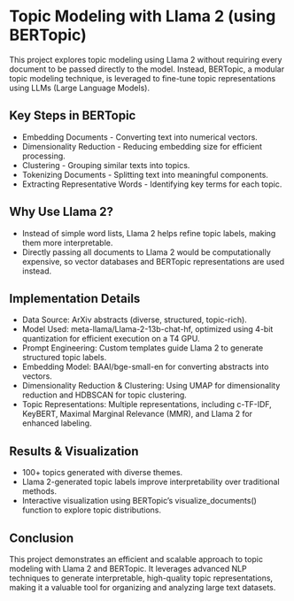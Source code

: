 # Topic Modeling with Llama 2 (using BERTopic)
This project explores topic modeling using Llama 2 without requiring every document to be passed directly to the model. Instead, BERTopic, a modular topic modeling technique, is leveraged to fine-tune topic representations using LLMs (Large Language Models).

## Key Steps in BERTopic
- Embedding Documents - Converting text into numerical vectors.
- Dimensionality Reduction - Reducing embedding size for efficient processing.
- Clustering - Grouping similar texts into topics.
- Tokenizing Documents - Splitting text into meaningful components.
- Extracting Representative Words - Identifying key terms for each topic.

## Why Use Llama 2?
- Instead of simple word lists, Llama 2 helps refine topic labels, making them more interpretable.
- Directly passing all documents to Llama 2 would be computationally expensive, so vector databases and BERTopic representations are used instead.

## Implementation Details
- Data Source: ArXiv abstracts (diverse, structured, topic-rich).
- Model Used: meta-llama/Llama-2-13b-chat-hf, optimized using 4-bit quantization for efficient execution on a T4 GPU.
- Prompt Engineering: Custom templates guide Llama 2 to generate structured topic labels.
- Embedding Model: BAAI/bge-small-en for converting abstracts into vectors.
- Dimensionality Reduction & Clustering: Using UMAP for dimensionality reduction and HDBSCAN for topic clustering.
- Topic Representations: Multiple representations, including c-TF-IDF, KeyBERT, Maximal Marginal Relevance (MMR), and Llama 2 for enhanced labeling.

## Results & Visualization
- 100+ topics generated with diverse themes.
- Llama 2-generated topic labels improve interpretability over traditional methods.
- Interactive visualization using BERTopic’s visualize_documents() function to explore topic distributions.

## Conclusion
This project demonstrates an efficient and scalable approach to topic modeling with Llama 2 and BERTopic. It leverages advanced NLP techniques to generate interpretable, high-quality topic representations, making it a valuable tool for organizing and analyzing large text datasets.







